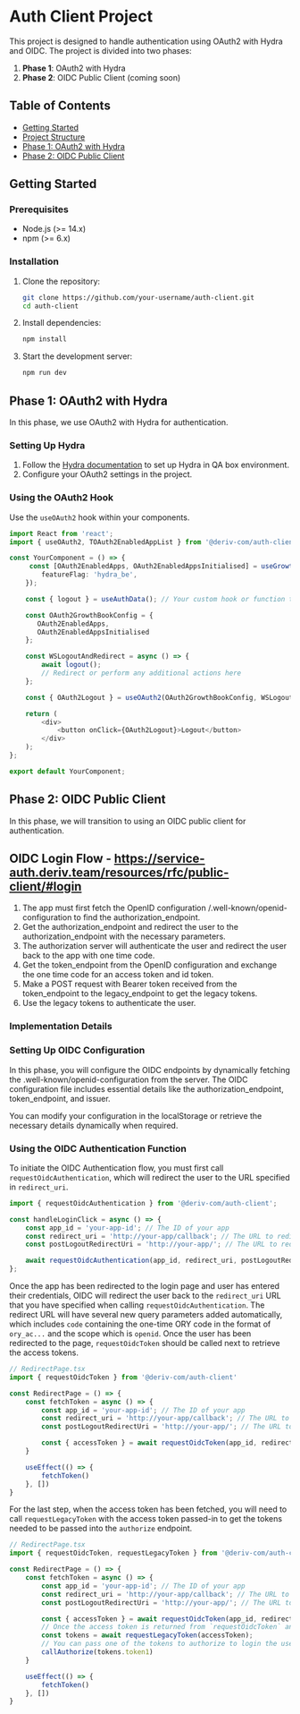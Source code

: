 # Auth Client Project

This project is designed to handle authentication using OAuth2 with Hydra and OIDC. The project is divided into two phases:

1. **Phase 1**: OAuth2 with Hydra
2. **Phase 2**: OIDC Public Client (coming soon)

## Table of Contents

-   [Getting Started](#getting-started)
-   [Project Structure](#project-structure)
-   [Phase 1: OAuth2 with Hydra](#phase-1-oauth2-with-hydra)
-   [Phase 2: OIDC Public Client](#phase-2-oidc-public-client)

## Getting Started

### Prerequisites

-   Node.js (>= 14.x)
-   npm (>= 6.x)

### Installation

1. Clone the repository:

    ```sh
    git clone https://github.com/your-username/auth-client.git
    cd auth-client
    ```

2. Install dependencies:

    ```sh
    npm install
    ```

3. Start the development server:
    ```sh
    npm run dev
    ```

## Phase 1: OAuth2 with Hydra

In this phase, we use OAuth2 with Hydra for authentication.

### Setting Up Hydra

1. Follow the [Hydra documentation](https://service-auth.deriv.team/resources/hydra-qa-setup/) to set up Hydra in QA box environment.
2. Configure your OAuth2 settings in the project.

### Using the OAuth2 Hook

Use the `useOAuth2` hook within your components.

```typescript
import React from 'react';
import { useOAuth2, TOAuth2EnabledAppList } from '@deriv-com/auth-client';

const YourComponent = () => {
     const [OAuth2EnabledApps, OAuth2EnabledAppsInitialised] = useGrowthbookGetFeatureValue<TOAuth2EnabledAppList>({
        featureFlag: 'hydra_be',
    });

    const { logout } = useAuthData(); // Your custom hook or function to handle logout

    const OAuth2GrowthBookConfig = {
       OAuth2EnabledApps,
       OAuth2EnabledAppsInitialised
    };

    const WSLogoutAndRedirect = async () => {
        await logout();
        // Redirect or perform any additional actions here
    };

    const { OAuth2Logout } = useOAuth2(OAuth2GrowthBookConfig, WSLogoutAndRedirect);

    return (
        <div>
            <button onClick={OAuth2Logout}>Logout</button>
        </div>
    );
};

export default YourComponent;

```

## Phase 2: OIDC Public Client

In this phase, we will transition to using an OIDC public client for authentication.

## OIDC Login Flow - https://service-auth.deriv.team/resources/rfc/public-client/#login

1. The app must first fetch the OpenID configuration /.well-known/openid-configuration to find the authorization_endpoint.
2. Get the authorization_endpoint and redirect the user to the authorization_endpoint with the necessary parameters.
3. The authorization server will authenticate the user and redirect the user back to the app with one time code.
4. Get the token_endpoint from the OpenID configuration and exchange the one time code for an access token and id token.
5. Make a POST request with Bearer token received from the token_endpoint to the legacy_endpoint to get the legacy tokens.
6. Use the legacy tokens to authenticate the user.

### Implementation Details

### Setting Up OIDC Configuration

In this phase, you will configure the OIDC endpoints by dynamically fetching the .well-known/openid-configuration from the server. The OIDC configuration file includes essential details like the authorization_endpoint, token_endpoint, and issuer.

You can modify your configuration in the localStorage or retrieve the necessary details dynamically when required.

### Using the OIDC Authentication Function
To initiate the OIDC Authentication flow, you must first call `requestOidcAuthentication`, which will redirect the user to the URL specified in `redirect_uri`.
```typescript
import { requestOidcAuthentication } from '@deriv-com/auth-client';

const handleLoginClick = async () => {
    const app_id = 'your-app-id'; // The ID of your app
    const redirect_uri = 'http://your-app/callback'; // The URL to redirect to after successful login
    const postLogoutRedirectUri = 'http://your-app/'; // The URL to redirect to after logging out

    await requestOidcAuthentication(app_id, redirect_uri, postLogoutRedirectUri); // If successful, the user will be redirected to the redirectUri
};
```

Once the app has been redirected to the login page and user has entered their credentials, OIDC will redirect the user back to the `redirect_uri` URL that you have specified when calling `requestOidcAuthentication`. The redirect URL will have several new query parameters added automatically, which includes `code` containing the one-time ORY code in the format of `ory_ac...` and the scope which is `openid`.
Once the user has been redirected to the page, `requestOidcToken` should be called next to retrieve the access tokens. 

```typescript
// RedirectPage.tsx
import { requestOidcToken } from '@deriv-com/auth-client'

const RedirectPage = () => {
    const fetchToken = async () => {
        const app_id = 'your-app-id'; // The ID of your app
        const redirect_uri = 'http://your-app/callback'; // The URL to redirect to after successful login
        const postLogoutRedirectUri = 'http://your-app/'; // The URL to redirect to after logging out

        const { accessToken } = await requestOidcToken(app_id, redirect_uri, postLogoutRedirectUri)
    }

    useEffect(() => {
        fetchToken()
    }, [])
}
```
For the last step, when the access token has been fetched, you will need to call `requestLegacyToken` with the access token passed-in to get the tokens needed to be passed into the `authorize` endpoint.

```typescript
// RedirectPage.tsx
import { requestOidcToken, requestLegacyToken } from '@deriv-com/auth-client'

const RedirectPage = () => {
    const fetchToken = async () => {
        const app_id = 'your-app-id'; // The ID of your app
        const redirect_uri = 'http://your-app/callback'; // The URL to redirect to after successful login
        const postLogoutRedirectUri = 'http://your-app/'; // The URL to redirect to after logging out

        const { accessToken } = await requestOidcToken(app_id, redirect_uri, postLogoutRedirectUri)
        // Once the access token is returned from `requestOidcToken` and is available, call `requestLegacyToken` to finally retrieve the tokens to pass into authorize
        const tokens = await requestLegacyToken(accessToken);
        // You can pass one of the tokens to authorize to login the user
        callAuthorize(tokens.token1)
    }

    useEffect(() => {
        fetchToken()
    }, [])
}
```


